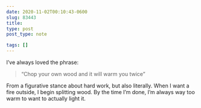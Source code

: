 ```yaml
---
date: 2020-11-02T00:10:43-0600
slug: 83443
title: 
type: post
post_type: note

tags: []
---
```

I’ve always loved the phrase:


> “Chop your own wood and it will warm you twice”


From a figurative stance about hard work, but also literally. When I want a fire outside, I begin splitting wood. By the time I’m done, I’m always way too warm to want to actually light it.



